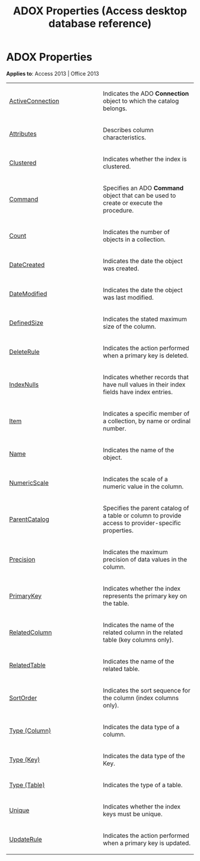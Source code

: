 ﻿---
title: ADOX Properties (Access desktop database reference)
TOCTitle: ADOX Properties
ms:assetid: 7559af18-83a4-dc7f-015f-6a7c55c520d8
ms:mtpsurl: https://msdn.microsoft.com/library/JJ249480(v=office.15)
ms:contentKeyID: 48545675
ms.date: 09/18/2015
mtps_version: v=office.15
---

# ADOX Properties


**Applies to**: Access 2013 | Office 2013

<table>
<colgroup>
<col style="width: 50%" />
<col style="width: 50%" />
</colgroup>
<tbody>
<tr class="odd">
<td><p><a href="activeconnection-property-adox.md">ActiveConnection</a></p></td>
<td><p>Indicates the ADO <strong>Connection</strong> object to which the catalog belongs.</p></td>
</tr>
<tr class="even">
<td><p><a href="attributes-property-adox.md">Attributes</a></p></td>
<td><p>Describes column characteristics.</p></td>
</tr>
<tr class="odd">
<td><p><a href="clustered-property-adox.md">Clustered</a></p></td>
<td><p>Indicates whether the index is clustered.</p></td>
</tr>
<tr class="even">
<td><p><a href="command-property-adox.md">Command</a></p></td>
<td><p>Specifies an ADO <strong>Command</strong> object that can be used to create or execute the procedure.</p></td>
</tr>
<tr class="odd">
<td><p><a href="count-property-ado.md">Count</a></p></td>
<td><p>Indicates the number of objects in a collection.</p></td>
</tr>
<tr class="even">
<td><p><a href="datecreated-property-adox.md">DateCreated</a></p></td>
<td><p>Indicates the date the object was created.</p></td>
</tr>
<tr class="odd">
<td><p><a href="datemodified-property-adox.md">DateModified</a></p></td>
<td><p>Indicates the date the object was last modified.</p></td>
</tr>
<tr class="even">
<td><p><a href="definedsize-property-adox.md">DefinedSize</a></p></td>
<td><p>Indicates the stated maximum size of the column.</p></td>
</tr>
<tr class="odd">
<td><p><a href="deleterule-property-adox.md">DeleteRule</a></p></td>
<td><p>Indicates the action performed when a primary key is deleted.</p></td>
</tr>
<tr class="even">
<td><p><a href="indexnulls-property-adox.md">IndexNulls</a></p></td>
<td><p>Indicates whether records that have null values in their index fields have index entries.</p></td>
</tr>
<tr class="odd">
<td><p><a href="item-property-ado.md">Item</a></p></td>
<td><p>Indicates a specific member of a collection, by name or ordinal number.</p></td>
</tr>
<tr class="even">
<td><p><a href="name-property-adox.md">Name</a></p></td>
<td><p>Indicates the name of the object.</p></td>
</tr>
<tr class="odd">
<td><p><a href="numericscale-property-adox.md">NumericScale</a></p></td>
<td><p>Indicates the scale of a numeric value in the column.</p></td>
</tr>
<tr class="even">
<td><p><a href="parentcatalog-property-adox.md">ParentCatalog</a></p></td>
<td><p>Specifies the parent catalog of a table or column to provide access to provider-specific properties.</p></td>
</tr>
<tr class="odd">
<td><p><a href="precision-property-adox.md">Precision</a></p></td>
<td><p>Indicates the maximum precision of data values in the column.</p></td>
</tr>
<tr class="even">
<td><p><a href="primarykey-property-adox.md">PrimaryKey</a></p></td>
<td><p>Indicates whether the index represents the primary key on the table.</p></td>
</tr>
<tr class="odd">
<td><p><a href="relatedcolumn-property-adox.md">RelatedColumn</a></p></td>
<td><p>Indicates the name of the related column in the related table (key columns only).</p></td>
</tr>
<tr class="even">
<td><p><a href="relatedtable-property-adox.md">RelatedTable</a></p></td>
<td><p>Indicates the name of the related table.</p></td>
</tr>
<tr class="odd">
<td><p><a href="sortorder-property-adox.md">SortOrder</a></p></td>
<td><p>Indicates the sort sequence for the column (index columns only).</p></td>
</tr>
<tr class="even">
<td><p><a href="https://msdn.microsoft.com/library/jj249169(v=office.15)">Type (Column)</a></p></td>
<td><p>Indicates the data type of a column.</p></td>
</tr>
<tr class="odd">
<td><p><a href="https://msdn.microsoft.com/library/jj248879(v=office.15)">Type (Key)</a></p></td>
<td><p>Indicates the data type of the Key.</p></td>
</tr>
<tr class="even">
<td><p><a href="https://msdn.microsoft.com/library/jj250042(v=office.15)">Type (Table)</a></p></td>
<td><p>Indicates the type of a table.</p></td>
</tr>
<tr class="odd">
<td><p><a href="unique-property-adox.md">Unique</a></p></td>
<td><p>Indicates whether the index keys must be unique.</p></td>
</tr>
<tr class="even">
<td><p><a href="updaterule-property-adox.md">UpdateRule</a></p></td>
<td><p>Indicates the action performed when a primary key is updated.</p></td>
</tr>
</tbody>
</table>

